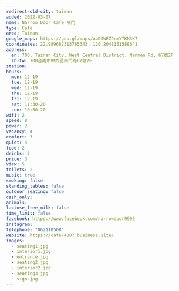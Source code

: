 ```yaml
---
redirect-old-city: taiwan
added: 2022-03-07
name: Narrow Door Cafe 窄門
type: Cafe
area: Tainan
google_maps: https://goo.gl/maps/uoDSWEZ9emYTKN3K7
coordinates: 22.989682313765343, 120.2048151588641
address:
  en: 700, Tainan City, West Central District, Nanmen Rd, 67號2F
  zh-tw: 700台南市中西區南門路67號2F
station: 
hours:
  mon: 12-19
  tue: 12-19
  wed: 12-19
  thu: 12-19
  fri: 12-19
  sat: 11:30-20
  sun: 10:30-20
wifi: 2
speed: 8
power: 2
vacancy: 4
comfort: 3
quiet: 4
food: 2
drinks: 2
price: 3
view: 5
toilets: 2
music: true
smoking: false
standing_tables: false
outdoor_seating: false
cash_only: 
animals: 
lactose_free_milk: false
time_limit: false
facebook: https://www.facebook.com/narrowdoor9999
instagram: 
telephone: "062110508"
website: https://cafe-4807.business.site/
images:
  - seating1.jpg
  - interior1.jpg
  - entrance.jpg
  - seating2.jpg
  - interior2.jpg
  - seating3.jpg
  - sign.jpg
---
```

